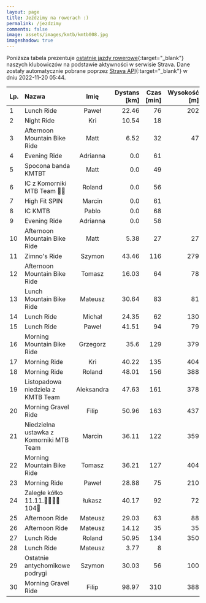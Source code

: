 ```yaml
---
layout: page
title: Jeździmy na rowerach :)
permalink: /jezdzimy
comments: false
image: assets/images/kmtb/kmtb008.jpg
imageshadow: true
---
```


Poniższa tabela prezentuje [ostatnie jazdy rowerowe](https://www.strava.com/clubs/336381){:target="_blank"} naszych klubowiczów na podstawie aktywności w serwisie Strava. Dane zostały automatycznie pobrane poprzez [Strava API](https://developers.strava.com/docs/reference/#api-Clubs-getClubActivitiesById){:target="_blank"} w dniu 2022-11-20 05:44.

Lp. | Nazwa | Imię | Dystans [km] | Czas [min] | Wysokość [m]
:--- | :--- | :---: | ---: | ---: | ---:
1|Lunch Ride|Paweł|22.46|76|202
2|Night Ride|Kri|10.54|18|
3|Afternoon Mountain Bike Ride|Matt|6.52|32|47
4|Evening Ride|Adrianna|0.0|61|
5|Spocona banda KMTBT|Matt|0.0|49|
6|IC z Komorniki MTB Team 🥵😄|Roland|0.0|56|
7|High Fit SPIN|Marcin|0.0|61|
8|IC KMTB|Pablo|0.0|68|
9|Evening Ride|Adrianna|0.0|58|
10|Afternoon Mountain Bike Ride|Matt|5.38|27|27
11|Zimno's Ride|Szymon|43.46|116|279
12|Afternoon Mountain Bike Ride|Tomasz|16.03|64|78
13|Lunch Mountain Bike Ride|Mateusz|30.64|83|81
14|Lunch Ride|Michał|24.35|62|130
15|Lunch Ride|Paweł|41.51|94|79
16|Morning Mountain Bike Ride|Grzegorz|35.6|129|379
17|Morning Ride|Kri|40.22|135|404
18|Morning Ride|Roland|48.01|156|388
19|Listopadowa niedziela z KMTB Team|Aleksandra|47.63|161|378
20|Morning Gravel Ride|Filip|50.96|163|437
21|Niedzielna ustawka z Komorniki MTB Team|Marcin|36.11|122|359
22|Morning Mountain Bike Ride|Tomasz|36.21|127|404
23|Morning Ride|Paweł|28.88|75|210
24|Zaległe kółko 11.11.🚴🏁🇵🇱104🗽|łukasz|40.17|92|72
25|Afternoon Ride|Mateusz|29.03|63|88
26|Afternoon Ride|Mateusz|14.12|35|35
27|Lunch Ride|Roland|50.95|134|350
28|Lunch Ride|Mateusz|3.77|8|
29|Ostatnie antychomikowe podrygi|Szymon|30.03|56|100
30|Morning Gravel Ride|Filip|98.97|310|388
